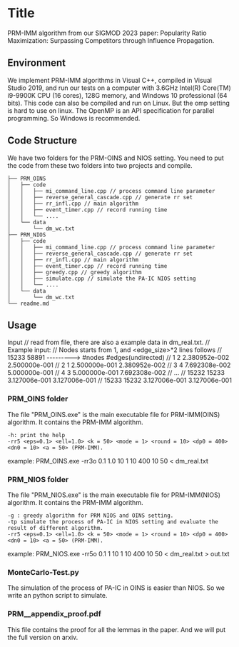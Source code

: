 # Title

PRM-IMM algorithm from our SIGMOD 2023 paper: Popularity Ratio Maximization: Surpassing Competitors through Influence Propagation.

## Environment

We implement PRM-IMM algorithms in Visual C++, compiled in Visual Studio 2019, and run our tests on a computer with 3.6GHz Intel(R) Core(TM) i9-9900K CPU (16 cores), 128G memory, and Windows 10 professional (64 bits).
This code can also be compiled and run on Linux. But the omp setting is hard to use on linux. The OpenMP is an API specification for parallel programming. So Windows is recommended.

## Code Structure
We have two folders for the PRM-OINS and NIOS setting. You need to put the code from these two folders into two projects and compile.
```
├── PRM_OINS
│   ├── code
│   │   ├── mi_command_line.cpp // process command line parameter
│   │	├── reverse_general_cascade.cpp // generate rr set
│   │	├── rr_infl.cpp // main algorithm
│   │	├── event_timer.cpp // record running time
│   │	└── ....			
│   └── data
│       └── dm_wc.txt	
├── PRM_NIOS
│   ├── code
│   │   ├── mi_command_line.cpp // process command line parameter
│   │	├── reverse_general_cascade.cpp // generate rr set
│   │	├── rr_infl.cpp // main algorithm
│   │	├── event_timer.cpp // record running time
│   │	├── greedy.cpp // greedy algorithm
│   │	├── simulate.cpp // simulate the PA-IC NIOS setting
│   │	└── ....			
│   └── data
│       └── dm_wc.txt	
└── readme.md
```
## Usage
Input
// read from file, there are also a example data in dm_real.txt.
	// Example input:          // Nodes starts from 1, and <edge_size>*2 lines follows
	//	15233 58891 ---------> #nodes #edges(undirected)
	//	1 2 2.380952e-002 2.500000e-001
	//	2 1 2.500000e-001 2.380952e-002
	//	3 4 7.692308e-002 5.000000e-001
	//	4 3 5.000000e-001 7.692308e-002
	//	...
	//	15232 15233 3.127006e-001 3.127006e-001
	//	15233 15232 3.127006e-001 3.127006e-001

### PRM_OINS folder
The file "PRM_OINS.exe" is the main executable file for PRM-IMM(OINS) algorithm. It contains the PRM-IMM algorithm.

	-h: print the help
	-rr5 <eps=0.1> <ell=1.0> <k = 50> <mode = 1> <round = 10> <dp0 = 400> <dn0 = 10> <a = 50> (PRM-IMM).

example: PRM_OINS.exe -rr3o 0.1 1.0 10 1 10 400 10 50 < dm_real.txt

### PRM_NIOS folder
The file "PRM_NIOS.exe" is the main executable file for PRM-IMM(NIOS) algorithm. It contains the PRM-IMM algorithm.

	-g : greedy algorithm for PRM NIOS and OINS setting.
	-tp simulate the process of PA-IC in NIOS setting and evaluate the result of different algorithm.
	-rr5 <eps=0.1> <ell=1.0> <k = 50> <mode = 1> <round = 10> <dp0 = 400> <dn0 = 10> <a = 50> (PRM-IMM).

example: PRM_NIOS.exe -rr5o 0.1 1 10 1 10 400 10 50 < dm_real.txt > out.txt

### MonteCarlo-Test.py
The simulation of the process of PA-IC in OINS is easier than NIOS. So we write an python script to simulate.

### PRM__appendix_proof.pdf

This file contains the proof for all the lemmas in the paper. And we will put the full version on arxiv.


